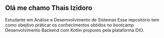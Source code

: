 ## Olá me chamo Thais Izidoro 
Estudante em Análise e Desemvolvimento de Sistemas 
Esse repositório tem como obejtivo práticar os conhecimentos obtidos no bootcamp Desenvolvimento Backend com Kotlin proposto pela plataforma DIO.
